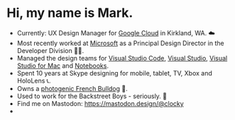 # Hi, my name is Mark.

* Currently: UX Design Manager for [Google Cloud](https://cloud.google.com) in Kirkland, WA. ☁️
* Most recently worked at [Microsoft](https://github.com/microsoft) as a Principal Design Director in the Developer Division 👨‍💼.
* Managed the design teams for [Visual Studio Code](https://github.com/microsoft/vscode), [Visual Studio](https://visualstudio.microsoft.com/vs/), [Visual Studio for Mac](https://visualstudio.microsoft.com/vs/mac/) and [Notebooks](https://visualstudio.microsoft.com/vs/features/notebooks-at-microsoft/).
* Spent 10 years at Skype designing for mobile, tablet, TV, Xbox and HoloLens 📞.
* Owns a [photogenic French Bulldog](https://instagram.com/roxyfrogdog) 🐾.
* Used to work for the Backstreet Boys - seriously. 🕺
* Find me on Mastodon: <a rel="me" href="https://mastodon.design/@clocky">https://mastodon.design/@clocky</a>
* 
